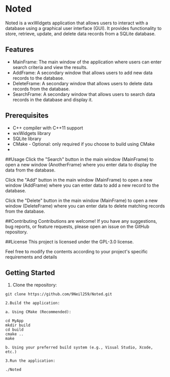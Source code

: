 # Noted
Noted is a wxWidgets application that allows users to interact with a database using a graphical user interface (GUI). It provides functionality to store, retrieve, update, and delete data records from a SQLite database.

## Features

- MainFrame: The main window of the application where users can enter search criteria and view the results.
- AddFrame: A secondary window that allows users to add new data records to the database.
- DeleteFrame: A secondary window that allows users to delete data records from the database.
- SearchFrame: A secondary window that allows users to search data records in the database and display it.

## Prerequisites

- C++ compiler with C++11 support
- wxWidgets library 
- SQLite library 
- CMake  - Optional: only required if you choose to build using CMake
-

##Usage
 Click the "Search" button in the main window (MainFrame) to open a new window (AnotherFrame) where you enter data to display the data from the database.

Click the "Add" button in the main window (MainFrame) to open a new window (AddFrame) where you can enter data to add a new record to the database.

Click the "Delete" button in the main window (MainFrame) to open a new window (DeleteFrame) where you can enter data to delete matching records from the database.

##Contributing
Contributions are welcome! If you have any suggestions, bug reports, or feature requests, please open an issue on the GitHub repository.

##License
This project is licensed under the GPL-3.0 license.


Feel free to modify the contents according to your project's specific requirements and details

## Getting Started

1. Clone the repository:

```shell
git clone https://github.com/9Neil259/Noted.git

2.Build the application:

a. Using CMake (Recommended):

cd MyApp
mkdir build
cd build
cmake ..
make

b. Using your preferred build system (e.g., Visual Studio, Xcode, etc.)

3.Run the application:

./Noted

